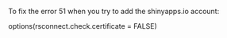 To fix the error 51 when you try to add the shinyapps.io account:

options(rsconnect.check.certificate = FALSE)

